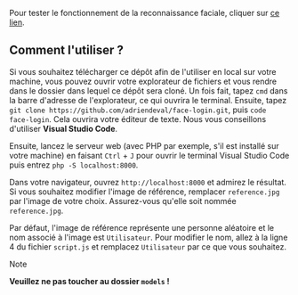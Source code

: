 Pour tester le fonctionnement de la reconnaissance faciale, cliquer sur [ce lien](https://adriendeval.github.io/face-login/).

## Comment l'utiliser ?
Si vous souhaitez télécharger ce dépôt afin de l'utiliser en local sur votre machine, vous pouvez ouvrir votre explorateur de fichiers et vous rendre dans le dossier dans lequel ce dépôt sera cloné.
Un fois fait, tapez `cmd` dans la barre d'adresse de l'explorateur, ce qui ouvrira le terminal. Ensuite, tapez `git clone https://github.com/adriendeval/face-login.git`, puis `code face-login`. Cela ouvrira votre éditeur de texte. Nous vous conseillons d'utiliser **Visual Studio Code**.

Ensuite, lancez le serveur web (avec PHP par exemple, s'il est installé sur votre machine) en faisant `Ctrl` + `J` pour ouvrir le terminal Visual Studio Code puis entrez `php -S localhost:8000`.

Dans votre navigateur, ouvrez `http://localhost:8000` et admirez le résultat. Si vous souhaitez modifier l'image de référence, remplacer `reference.jpg` par l'image de votre choix. Assurez-vous qu'elle soit nommée `reference.jpg`.

Par défaut, l'image de référence représente une personne aléatoire et le nom associé à l'image est `Utilisateur`. Pour modifier le nom, allez à la ligne 4 du fichier `script.js` et remplacez `Utilisateur` par ce que vous souhaitez.

> [!NOTE]
> **Veuillez ne pas toucher au dossier `models` !**